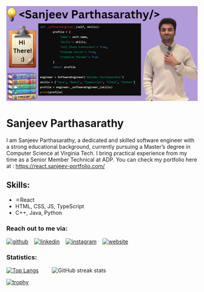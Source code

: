 ![Software Engineer](https://github.com/Sanjeev2601/Sanjeev2601/blob/main/Github_banner.png)

# Sanjeev Parthasarathy
I am Sanjeev Parthasarathy, a dedicated and skilled software engineer with a strong educational background, currently pursuing a Master’s degree in Computer Science at Virginia Tech. I bring practical experience from my time as a Senior Member Technical at ADP. You can check my portfolio here at : https://react.sanjeev-portfolio.com/

## Skills: 
* ⚛️React
* HTML, CSS, JS, TypeScript 
* C++, Java, Python

### Reach out to me via:
[<img src='https://cdn.jsdelivr.net/npm/simple-icons/icons/github.svg' alt='github' height='40'>](https://github.com/Sanjeev2601)&nbsp;&nbsp;&nbsp;
[<img src='https://cdn.jsdelivr.net/npm/simple-icons/icons/linkedin.svg' alt='linkedin' height='40'>](https://www.linkedin.com/in/sanjeevp26/)&nbsp;&nbsp;&nbsp;
[<img src='https://cdn.jsdelivr.net/npm/simple-icons/icons/instagram.svg' alt='instagram' height='40'>](https://www.instagram.com/lebro_gems/)&nbsp;&nbsp;&nbsp;
[<img src='https://cdn.jsdelivr.net/npm/simple-icons/icons/icloud.svg' alt='website' height='40'>](https://react.sanjeev-portfolio.com/)

### Statistics:
[![Top Langs](https://github-readme-stats.vercel.app/api/top-langs/?username=Sanjeev2601)](https://github.com/anuraghazra/github-readme-stats) &nbsp; &nbsp; &nbsp; &nbsp; ![GitHub streak stats](https://streak-stats.demolab.com/?user=Sanjeev2601)  

[![trophy](https://github-profile-trophy.vercel.app/?username=Sanjeev2601)](https://github.com/ryo-ma/github-profile-trophy)
